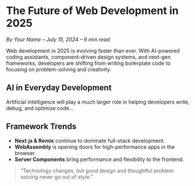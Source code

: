 # The Future of Web Development in 2025

*By Your Name – July 15, 2024 – 6 min read*  

Web development in 2025 is evolving faster than ever. With AI-powered coding assistants, component-driven design systems, and next-gen frameworks, developers are shifting from writing boilerplate code to focusing on problem-solving and creativity.

## AI in Everyday Development
Artificial intelligence will play a much larger role in helping developers write, debug, and optimize code...

## Framework Trends
- **Next.js & Remix** continue to dominate full-stack development.  
- **WebAssembly** is opening doors for high-performance apps in the browser.  
- **Server Components** bring performance and flexibility to the frontend.  

> “Technology changes, but good design and thoughtful problem solving never go out of style.”
